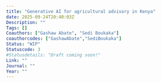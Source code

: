```yaml
---
title: "Generative AI for agricultural advisory in Kenya"
date: 2025-09-24T20:40:03Z
Description: ""
Tags: []
Coauthors: ["Gashaw Abate", "Sedi Boukaka"]
coauthorcodes: ["GashawAbate","SediBoukaka"]
Status: "WIP"
Statuscode: 3
#Statusdetails: "Draft coming soon!"
Link: ""
Journal: ""
Year: ""
---
```

